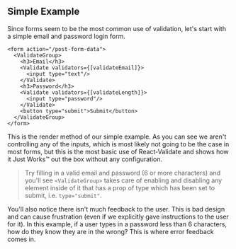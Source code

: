 Simple Example
-------------

Since forms seem to be the most common use of validation, let's start with a simple email and password login form.

```
<form action="/post-form-data">
  <ValidateGroup>
    <h3>Email</h3>
    <Validate validators={[validateEmail]}>
      <input type="text"/>
    </Validate>
    <h3>Password</h3>
    <Validate validators={[validateLength]}>
      <input type="password"/>
    </Validate>
    <button type="submit">Submit</button>
  </ValidateGroup>
</form>
```
This is the render method of our simple example.
As you can see we aren't controlling any of the inputs, which is most likely not going to be the case in most forms,
but this is the most basic use of React-Validate and shows how it Just Works™ out the box without any configuration.

> Try filling in a valid email and password (6 or more characters) and you'll see `<ValidateGroup>` takes care of enabling and disabling any
element inside of it that has a prop of type which has been set to submit, i.e. `type="submit"`.

You'll also notice there isn't much feedback to the user. This is bad design and can cause frustration
(even if we explicitly gave instructions to the user for it). In this example, if a user types in a password less
than 6 characters, how do they know they are in the wrong? This is where error feedback comes in.
